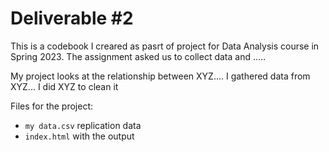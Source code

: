 # Deliverable #2

This is a codebook I creared as pasrt of project for Data Analysis course in Spring 2023. The assignment asked us to collect data and .....

My project looks at the relationship between XYZ.... I gathered data from XYZ... I did XYZ to clean it

Files for the project: 
- `my data.csv` replication data
- `index.html` with the output
